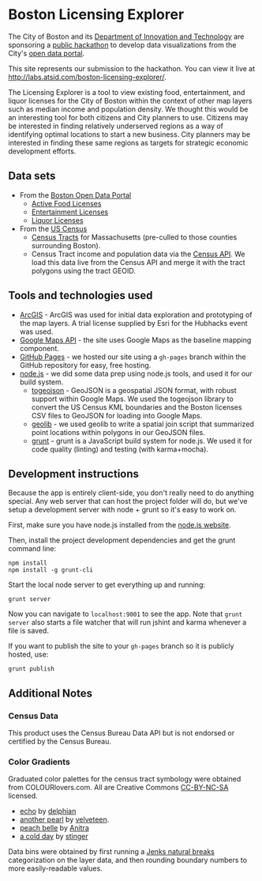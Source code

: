 # Boston Licensing Explorer

The City of Boston and its [Department of Innovation and Technology](http://www.cityofboston.gov/DoIT/) are sponsoring a [public hackathon](http://hubhacks2.challengepost.com/) to develop data visualizations from the City's [open data portal](https://data.cityofboston.gov/).

This site represents our submission to the hackathon. You can view it live at http://labs.atsid.com/boston-licensing-explorer/.

The Licensing Explorer is a tool to view existing food, entertainment, and liquor licenses for the City of Boston within the context of other map layers such as median income and population density. We thought this would be an interesting tool for both citizens and City planners to use. Citizens may be interested in finding relatively underserved regions as a way of identifying optimal locations to start a new business. City planners may be interested in finding these same regions as targets for strategic economic development efforts.

## Data sets
* From the [Boston Open Data Portal](https://data.cityofboston.gov/)
  * [Active Food Licenses](https://data.cityofboston.gov/Permitting/Active-Food-Establishment-Licenses/gb6y-34cq)
  * [Entertainment Licenses](https://data.cityofboston.gov/Permitting/Entertainment-Licenses/qq8y-k3gp)
  * [Liquor Licenses](https://data.cityofboston.gov/dataset/Liquor-Licenses/hda6-fnsh)
* From the [US Census](http://www.census.gov/)
  * [Census Tracts](http://www.census.gov/geo/maps-data/data/kml/kml_tracts.html) for Massachusetts (pre-culled to those counties surrounding Boston).
  * Census Tract income and population data via the [Census API](http://api.census.gov/data/2013/acs5). We load this data live from the Census API and merge it with the tract polygons using the tract GEOID.

## Tools and technologies used

* [ArcGIS](http://www.arcgis.com/features/) - ArcGIS was used for initial data exploration and prototyping of the map layers. A trial license supplied by Esri for the Hubhacks event was used.
* [Google Maps API](https://developers.google.com/maps/documentation/javascript/tutorial) - the site uses Google Maps as the baseline mapping component.
* [GitHub Pages](https://pages.github.com/) - we hosted our site using a `gh-pages` branch within the GitHub repository for easy, free hosting.
* [node.js](https://nodejs.org/) - we did some data prep using node.js tools, and used it for our build system.
  * [togeojson](https://github.com/mapbox/togeojson) - GeoJSON is a geospatial JSON format, with robust support within Google Maps. We used the togeojson library to convert the US Census KML boundaries and the Boston licenses CSV files to GeoJSON for loading into Google Maps.
  * [geolib](https://github.com/manuelbieh/Geolib) - we used geolib to write a spatial join script that summarized point locations within polygons in our GeoJSON files.
  * [grunt](http://gruntjs.com/) - grunt is a JavaScript build system for node.js. We used it for code quality (linting) and testing (with karma+mocha).

## Development instructions

Because the app is entirely client-side, you don't really need to do anything special. Any web server that can host the project folder will do, but we've setup a development server with node + grunt so it's easy to work on.

First, make sure you have node.js installed from the [node.js website](https://nodejs.org/download/).

Then, install the project development dependencies and get the grunt command line:

    npm install
    npm install -g grunt-cli

Start the local node server to get everything up and running:

    grunt server

Now you can navigate to `localhost:9001` to see the app. Note that `grunt server` also starts a file watcher that will run jshint and karma whenever a file is saved.

If you want to publish the site to your `gh-pages` branch so it is publicly hosted, use:

    grunt publish

## Additional Notes

### Census Data

This product uses the Census Bureau Data API but is not endorsed or certified by the Census Bureau.

### Color Gradients

Graduated color palettes for the census tract symbology were obtained from COLOURlovers.com. All are Creative Commons [CC-BY-NC-SA](http://creativecommons.org/licenses/by-nc-sa/3.0/) licensed.

* [echo](http://www.colourlovers.com/palette/84571/echo) by [delphian](http://www.colourlovers.com/lover/delphian/loveNote)
* [another pearl](http://www.colourlovers.com/palette/114453/another_pearl) by [velveteen](http://www.colourlovers.com/lover/velveteen/loveNote).
* [peach belle](http://www.colourlovers.com/palette/16580/%3C3_peachbelle) by [Anitra](http://www.colourlovers.com/lover/Anitra/loveNote)
* [a cold day](http://www.colourlovers.com/palette/24741/a_cold_day) by [stinger](http://www.colourlovers.com/lover/stinger/loveNote)

Data bins were obtained by first running a [Jenks natural breaks](http://en.wikipedia.org/wiki/Jenks_natural_breaks_optimization)
categorization on the layer data, and then rounding boundary numbers to more easily-readable values.
